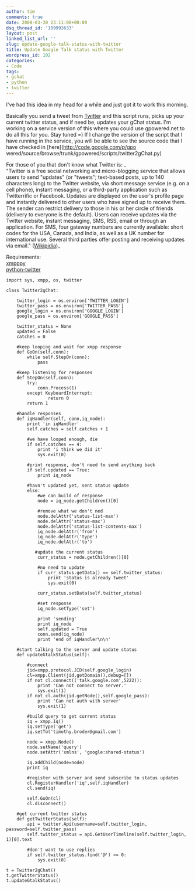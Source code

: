 ```yaml
---
author: tim
comments: true
date: 2008-03-30 23:11:00+00:00
dsq_thread_id: '109993633'
layout: post
linked_list_url: ''
slug: update-google-talk-status-with-twitter
title: Update Google Talk status with Twitter
wordpress_id: 102
categories:
- Code
tags:
- gchat
- python
- twitter
---
```


I've had this idea in my head for a while and just got it to work this
morning.  
  
Basically you send a tweet from [Twitter](http://twitter.com/broderboy) and
this script runs, picks up your current twitter status, and if need be,
updates your gChat status. I'm working on a service version of this where you
could use gpowered.net to do all this for you. Stay tuned =) If I change the
version of the script that I have running in the service, you will be able to
see the source code that I have checked in [here](http://code.google.com/p/gpo
wered/source/browse/trunk/gpowered/scripts/twitter2gChat.py)  
  
For those of you that don't know what Twitter is: _  
"Twitter is a free social networking and micro-blogging service that allows
users to send "updates" (or "tweets"; text-based posts, up to 140 characters
long) to the Twitter website, via short message service (e.g. on a cell
phone), instant messaging, or a third-party application such as Twitterrific
or Facebook. Updates are displayed on the user's profile page and instantly
delivered to other users who have signed up to receive them. The sender can
restrict delivery to those in his or her circle of friends (delivery to
everyone is the default). Users can receive updates via the Twitter website,
instant messaging, SMS, RSS, email or through an application. For SMS, four
gateway numbers are currently available: short codes for the USA, Canada, and
India, as well as a UK number for international use. Several third parties
offer posting and receiving updates via email."
([Wikipidia](http://en.wikipedia.org/wiki/Twitter))_  
  
Requirements:  
[xmpppy](http://xmpppy.sourceforge.net/)  
[python-twitter](http://code.google.com/p/python-twitter/)  
  
  

    
    
    import sys, xmpp, os, twitter
    
    class Twitter2gChat:
        
        twitter_login = os.environ['TWITTER_LOGIN']
        twitter_pass = os.environ['TWITTER_PASS']
        google_login = os.environ['GOOGLE_LOGIN']
        google_pass = os.environ['GOOGLE_PASS']
    
        twitter_status = None
        updated = False
        catches = 0
        
        #keep looping and wait for xmpp response
        def GoOn(self,conn):
            while self.StepOn(conn):
                pass
        
        #keep listening for responses
        def StepOn(self,conn):
            try:
                conn.Process(1)
            except KeyboardInterrupt:
                    return 0
            return 1
    
        #handle responses
        def iqHandler(self, conn,iq_node):
            print 'in iqHandler'
            self.catches = self.catches + 1
            
            #we have looped enough, die
            if self.catches == 4:
                print 'i think we did it'
                sys.exit(0)
            
            #print response, don't need to send anything back    
            if self.updated == True:
                print iq_node
            
            #havn't updated yet, sent status update
            else:
                #we can build of response
                node = iq_node.getChildren()[0]
                
                #remove what we don't ned
                node.delAttr('status-list-max')
                node.delAttr('status-max')
                node.delAttr('status-list-contents-max')
                iq_node.delAttr('from')
                iq_node.delAttr('type')
                iq_node.delAttr('to')
               
               #update the current status
                curr_status = node.getChildren()[0]
                
                #no need to update
                if curr_status.getData() == self.twitter_status:
                    print 'status is already tweet'
                    sys.exit(0)
                    
                curr_status.setData(self.twitter_status)
    
                #set response
                iq_node.setType('set')
                
                print 'sending'
                print iq_node
                self.updated = True
                conn.send(iq_node)
                print 'end of iqHandler\n\n'
    
        #start talking to the server and update status
        def updateGtalkStatus(self):
            
            #connect
            jid=xmpp.protocol.JID(self.google_login)
            cl=xmpp.Client(jid.getDomain(),debug=[])
            if not cl.connect(('talk.google.com',5222)):
                print 'Can not connect to server.'
                sys.exit(1)
            if not cl.auth(jid.getNode(),self.google_pass):
                print 'Can not auth with server'
                sys.exit(1)
                
            #build query to get current status
            iq = xmpp.Iq()
            iq.setType('get')
            iq.setTo('timothy.broder@gmail.com')
    
            node = xmpp.Node()
            node.setName('query')
            node.setAttr('xmlns', 'google:shared-status')
    
            iq.addChild(node=node) 
            print iq
    
            #register with server and send subscribe to status updates
            cl.RegisterHandler('iq',self.iqHandler)
            cl.send(iq)
    
            self.GoOn(cl)
            cl.disconnect()
            
        #get current twitter status
        def getTwitterStatus(self):
            api = twitter.Api(username=self.twitter_login, password=self.twitter_pass)
            self.twitter_status = api.GetUserTimeline(self.twitter_login, 1)[0].text
            
            #don't want to use replies
            if self.twitter_status.find('@') >= 0:
                sys.exit(0)
    
    t = Twitter2gChat()
    t.getTwitterStatus()
    t.updateGtalkStatus()
    

